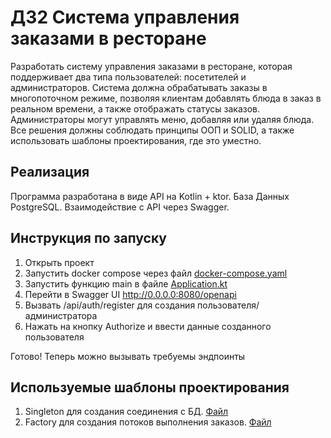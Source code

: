 # ДЗ2 Система управления заказами в ресторане

Разработать систему управления заказами в ресторане, которая поддерживает два типа пользователей:
посетителей и администраторов. Система должна обрабатывать заказы в многопоточном режиме, позволяя клиентам добавлять
блюда в заказ в реальном времени, а также отображать статусы заказов. Администраторы могут управлять меню,
добавляя или удаляя блюда. Все решения должны соблюдать принципы ООП и SOLID, а также использовать шаблоны проектирования,
где это уместно.

## Реализация
Программа разработана в виде API на Kotlin + ktor. База Данных PostgreSQL. Взаимодействие с API через Swagger.

## Инструкция по запуску
1. Открыть проект
2. Запустить docker compose через файл [docker-compose.yaml](docker-compose.yaml)
3. Запустить функцию main в файле [Application.kt](src/main/kotlin/com/restaurant/Application.kt)
4. Перейти в Swagger UI http://0.0.0.0:8080/openapi
5. Вызвать /api/auth/register для создания пользователя/администратора
6. Нажать на кнопку Authorize и ввести данные созданного пользователя

Готово! Теперь можно вызывать требуемы эндпоинты

## Используемые шаблоны проектирования
1. Singleton для создания соединения с БД. [Файл](src/main/kotlin/com/restaurant/infrastructure/Database.kt)
2. Factory для создания потоков выполнения заказов. [Файл](src/main/kotlin/com/restaurant/CookFactory.kt)
